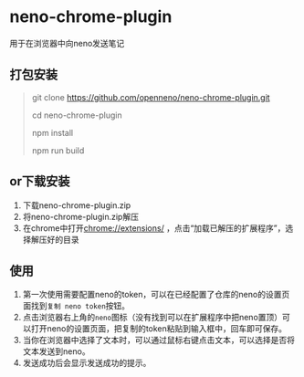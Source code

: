 # neno-chrome-plugin
用于在浏览器中向neno发送笔记
## 打包安装
> git clone  https://github.com/openneno/neno-chrome-plugin.git
> 
> cd neno-chrome-plugin
> 
> npm install
> 
> npm run build
>

## or下载安装
1. 下载neno-chrome-plugin.zip
2. 将neno-chrome-plugin.zip解压
3. 在chrome中打开[chrome://extensions/](chrome://extensions/) ，点击“加载已解压的扩展程序”，选择解压好的目录

## 使用
1. 第一次使用需要配置neno的token，可以在已经配置了仓库的neno的设置页面找到`复制 neno token`按钮。
2. 点击浏览器右上角的`neno`图标（没有找到可以在扩展程序中把neno置顶）可以打开neno的设置页面，把复制的token粘贴到输入框中，回车即可保存。
3. 当你在浏览器中选择了文本时，可以通过鼠标右键点击文本，可以选择是否将文本发送到neno。
4. 发送成功后会显示发送成功的提示。
